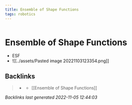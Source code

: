 ```yaml
---
title: Ensemble of Shape Functions
tags: robotics 
---
```

```toc
```
# Ensemble of Shape Functions
- ESF
- ![[../assets/Pasted image 20221103123354.png]]

## Backlinks

> - [](journals/2022-11-03.md)
>   - [[Ensemble of Shape Functions]]

_Backlinks last generated 2022-11-05 12:44:03_
